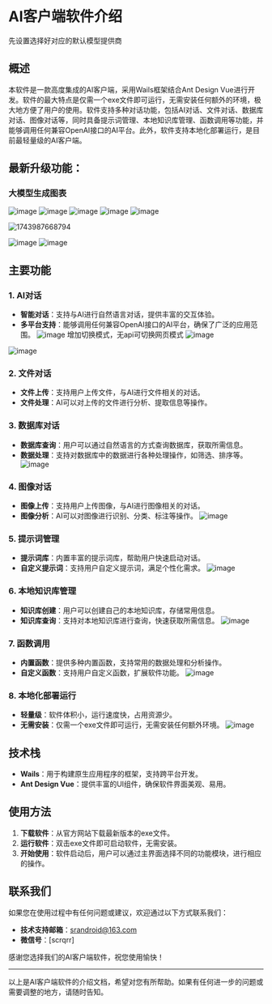 # AI客户端软件介绍
先设置选择好对应的默认模型提供商
## 概述

本软件是一款高度集成的AI客户端，采用Wails框架结合Ant Design Vue进行开发。软件的最大特点是仅需一个exe文件即可运行，无需安装任何额外的环境，极大地方便了用户的使用。软件支持多种对话功能，包括AI对话、文件对话、数据库对话、图像对话等，同时具备提示词管理、本地知识库管理、函数调用等功能，并能够调用任何兼容OpenAI接口的AI平台。此外，软件支持本地化部署运行，是目前最轻量级的AI客户端。
## 最新升级功能：
### 大模型生成图表
![image](https://github.com/user-attachments/assets/f2f4a31b-a8b8-430d-a418-b4279e46d846)
![image](https://github.com/user-attachments/assets/3945046e-625d-4efc-aebb-5ebcf95ee80d)
![image](https://github.com/user-attachments/assets/3cdc74b7-757e-4256-b1f1-69d219587fd6)
![image](https://github.com/user-attachments/assets/bedefef3-d363-4df5-b766-36bd4dac5dd3)
![image](https://github.com/user-attachments/assets/72370799-86a9-43c5-8865-19346e3c7e46)

![1743987668794](https://github.com/user-attachments/assets/b9b13747-76da-4bbe-8d23-0a18fd96eb94)

![image](https://github.com/user-attachments/assets/f53ae948-92e2-482a-a775-8b1130a2344f)
![image](https://github.com/user-attachments/assets/3b80088c-0294-47a9-a846-a9fc5e107554)

## 主要功能

### 1. AI对话
- **智能对话**：支持与AI进行自然语言对话，提供丰富的交互体验。
- **多平台支持**：能够调用任何兼容OpenAI接口的AI平台，确保了广泛的应用范围。
  ![image](https://github.com/user-attachments/assets/ebd76822-91c4-4a6e-b3c5-3981865d8064)
  增加切换模式，无api可切换网页模式
![image](https://github.com/user-attachments/assets/69fb9502-4b3c-40ef-b533-683736e982f8)

![image](https://github.com/user-attachments/assets/d882b546-dc1d-4f88-aef7-119d5300ca9a)

### 2. 文件对话
- **文件上传**：支持用户上传文件，与AI进行文件相关的对话。
- **文件处理**：AI可以对上传的文件进行分析、提取信息等操作。

### 3. 数据库对话
- **数据库查询**：用户可以通过自然语言的方式查询数据库，获取所需信息。
- **数据处理**：支持对数据库中的数据进行各种处理操作，如筛选、排序等。
![image](https://github.com/user-attachments/assets/114f5d2d-ff65-4ebe-8260-5cf4f7f926bc)

### 4. 图像对话
- **图像上传**：支持用户上传图像，与AI进行图像相关的对话。
- **图像分析**：AI可以对图像进行识别、分类、标注等操作。
![image](https://github.com/user-attachments/assets/782876cf-18b2-4e86-95ca-573c6082a3b4)

### 5. 提示词管理
- **提示词库**：内置丰富的提示词库，帮助用户快速启动对话。
- **自定义提示词**：支持用户自定义提示词，满足个性化需求。
![image](https://github.com/user-attachments/assets/1034e75e-f198-46fc-9663-3aee33dbe504)

### 6. 本地知识库管理
- **知识库创建**：用户可以创建自己的本地知识库，存储常用信息。
- **知识库查询**：支持对本地知识库进行查询，快速获取所需信息。
![image](https://github.com/user-attachments/assets/6ea1d779-30bd-4433-820c-d89979af0dcb)

### 7. 函数调用
- **内置函数**：提供多种内置函数，支持常用的数据处理和分析操作。
- **自定义函数**：支持用户自定义函数，扩展软件功能。
![image](https://github.com/user-attachments/assets/2a35fe8c-eed5-456d-9824-0046d82d810b)

### 8. 本地化部署运行
- **轻量级**：软件体积小，运行速度快，占用资源少。
- **无需安装**：仅需一个exe文件即可运行，无需安装任何额外环境。
![image](https://github.com/user-attachments/assets/c841262a-19a1-4d45-87b4-d0562eff338f)

## 技术栈

- **Wails**：用于构建原生应用程序的框架，支持跨平台开发。
- **Ant Design Vue**：提供丰富的UI组件，确保软件界面美观、易用。

## 使用方法

1. **下载软件**：从官方网站下载最新版本的exe文件。
2. **运行软件**：双击exe文件即可启动软件，无需安装。
3. **开始使用**：软件启动后，用户可以通过主界面选择不同的功能模块，进行相应的操作。

## 联系我们

如果您在使用过程中有任何问题或建议，欢迎通过以下方式联系我们：

- **技术支持邮箱**：srandroid@163.com
- **微信号**：[scrqrr]

感谢您选择我们的AI客户端软件，祝您使用愉快！

---

以上是AI客户端软件的介绍文档，希望对您有所帮助。如果有任何进一步的问题或需要调整的地方，请随时告知。
